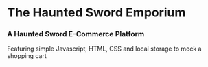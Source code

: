 # The Haunted Sword Emporium
### A Haunted Sword E-Commerce Platform

Featuring simple Javascript, HTML, CSS and local storage to mock a shopping cart
